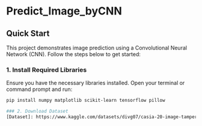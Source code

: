 # Predict_Image_byCNN

## Quick Start

This project demonstrates image prediction using a Convolutional Neural Network (CNN). Follow the steps below to get started:

### 1. Install Required Libraries

Ensure you have the necessary libraries installed. Open your terminal or command prompt and run:

```bash
pip install numpy matplotlib scikit-learn tensorflow pillow

### 2. Download Dataset
[Dataset]: https://www.kaggle.com/datasets/divg07/casia-20-image-tampering-detection-dataset
